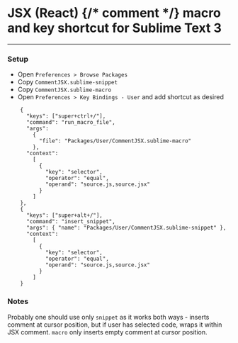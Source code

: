 # JSX (React) {/* comment */} macro and key shortcut for Sublime Text 3

---

### Setup
* Open `Preferences > Browse Packages`  
* Copy `CommentJSX.sublime-snippet`
* Copy `CommentJSX.sublime-macro`
* Open `Preferences > Key Bindings - User` and add shortcut as desired

```
    { 
      "keys": ["super+ctrl+/"],
      "command": "run_macro_file",
      "args":
        {
          "file": "Packages/User/CommentJSX.sublime-macro"
        },
      "context": 
        [
          {
            "key": "selector",
            "operator": "equal",
            "operand": "source.js,source.jsx"
          }
        ]
    },
    {
      "keys": ["super+alt+/"], 
      "command": "insert_snippet", 
      "args": { "name": "Packages/User/CommentJSX.sublime-snippet" },
      "context": 
        [
          {
            "key": "selector",
            "operator": "equal",
            "operand": "source.js,source.jsx"
          }
        ]
    }
``` 

### Notes

Probably one should use only `snippet` as it works both ways - inserts comment at cursor position, but if user has selected code, wraps it within JSX comment. `macro` only inserts empty comment at cursor position.
